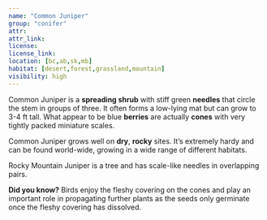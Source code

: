 ```yaml
--- 
name: "Common Juniper"
group: "conifer"
attr: 
attr_link: 
license: 
license_link: 
location: [bc,ab,sk,mb]
habitat: [desert,forest,grassland,mountain]
visibility: high 
---
```

Common Juniper is a **spreading shrub** with stiff green **needles** that circle the stem in groups of three. It often forms a low-lying mat but can grow to 3-4 ft tall. What appear to be blue **berries** are actually **cones** with very tightly packed miniature scales. 

Common Juniper grows well on **dry**, **rocky** sites. It’s extremely hardy and can be found world-wide, growing in a wide range of different habitats.

Rocky Mountain Juniper is a tree and has scale-like needles in overlapping pairs.

**Did you know?** Birds enjoy the fleshy covering on the cones and play an important role in propagating further plants as the seeds only germinate once the fleshy covering has dissolved.
